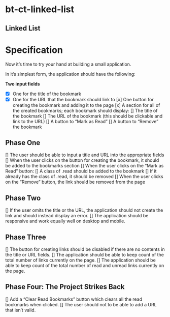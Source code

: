 # bt-ct-linked-list

## Linked List
# Specification
Now it’s time to try your hand at building a small application.

In it’s simplest form, the application should have the following:

**Two input fields**
*[x] One for the title of the bookmark
*[x] One for the URL that the bookmark should link to
[x] One button for creating the bookmark and adding it to the page
[x] A section for all of the created bookmarks; each bookmark should display:
[] The title of the bookmark
[] The URL of the bookmark (this should be clickable and link to the URL)
[] A button to “Mark as Read”
[] A button to “Remove” the bookmark
## Phase One
[] The user should be able to input a title and URL into the appropriate fields
[] When the user clicks on the button for creating the bookmark, it should be added to the bookmarks section
[] When the user clicks on the “Mark as Read” button:
[] A class of .read should be added to the bookmark
[] If it already has the class of .read, it should be removed
[] When the user clicks on the “Remove” button, the link should be removed from the page
## Phase Two
[] If the user omits the title or the URL, the application should not create the link and should instead display an error.
[] The application should be responsive and work equally well on desktop and mobile.
## Phase Three
[] The button for creating links should be disabled if there are no contents in the title or URL fields.
[] The application should be able to keep count of the total number of links currently on the page.
[] The application should be able to keep count of the total number of read and unread links currently on the page.
## Phase Four: The Project Strikes Back
[] Add a “Clear Read Bookmarks” button which clears all the read bookmarks when clicked.
[] The user should not to be able to add a URL that isn’t valid.
